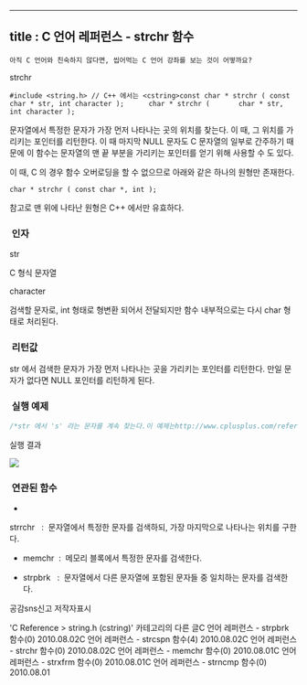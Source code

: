 ----------------
title : C 언어 레퍼런스 - strchr 함수
--------------



```warning
아직 C 언어와 친숙하지 않다면, 씹어먹는 C 언어 강좌를 보는 것이 어떻까요?
```


strchr




```info
#include <string.h> // C++ 에서는 <cstring>const char * strchr ( const char * str, int character );      char * strchr (       char * str, int character );
```

문자열에서 특정한 문자가 가장 먼저 나타나는 곳의 위치를 찾는다.
이 때, 그 위치를 가리키는 포인터를 리턴한다. 이 때 마지막 NULL 문자도 C 문자열의 일부로 간주하기 때문에 이 함수는 문자열의 맨 끝 부분을 가리키는 포인터를 얻기 위해 사용할 수 도 있다. 

이 때, C 의 경우 함수 오버로딩을 할 수 없으므로 아래와 같은 하나의 원형만 존재한다.

```info
char * strchr ( const char *, int );
```


참고로 맨 위에 나타난 원형은 C++ 에서만 유효하다. 



###  인자




str

C 형식 문자열

character

검색할 문자로, int 형태로 형변환 되어서 전달되지만 함수 내부적으로는 다시 char 형태로 처리된다. 



###  리턴값




str 에서 검색한 문자가 가장 먼저 나타나는 곳을 가리키는 포인터를 리턴한다. 만일 문자가 없다면 NULL 포인터를 리턴하게 된다. 



###  실행 예제




```cpp
/*str 에서 's' 라는 문자를 계속 찾는다.이 예제는http://www.cplusplus.com/reference/clibrary/cstring/strchr/에서 가져왔습니다.  */#include <stdio.h>#include <string.h>int main (){    char str[] = "This is a sample string";    char * pch;    printf ("Looking for the 's' character in \"%s\"...\n",str);    pch=strchr(str,'s');    while (pch!=NULL)    {        printf ("found at %d\n",pch-str+1);        pch=strchr(pch+1,'s');    }    return 0;}
```


실행 결과


![](http://img1.daumcdn.net/thumb/R1920x0/?fname=http%3A%2F%2Fcfile9.uf.tistory.com%2Fimage%2F177446244C558BD59B51A7)





###  연관된 함수


* 

strrchr
  :  문자열에서 특정한 문자를 검색하되, 가장 마지막으로 나타나는 위치를 구한다. 


* memchr 
 :  메모리 블록에서 특정한 문자를 검색한다.  

* strpbrk
  :  문자열에서 다른 문자열에 포함된 문자들 중 일치하는 문자를 검색한다.  







공감sns신고
저작자표시

'C Reference > string.h (cstring)' 카테고리의 다른 글C 언어 레퍼런스 - strpbrk 함수(0)
2010.08.02C 언어 레퍼런스 - strcspn 함수(4)
2010.08.02C 언어 레퍼런스 - strchr 함수(0)
2010.08.02C 언어 레퍼런스 - memchr 함수(0)
2010.08.01C 언어 레퍼런스 - strxfrm 함수(0)
2010.08.01C 언어 레퍼런스 - strncmp 함수(0)
2010.08.01

